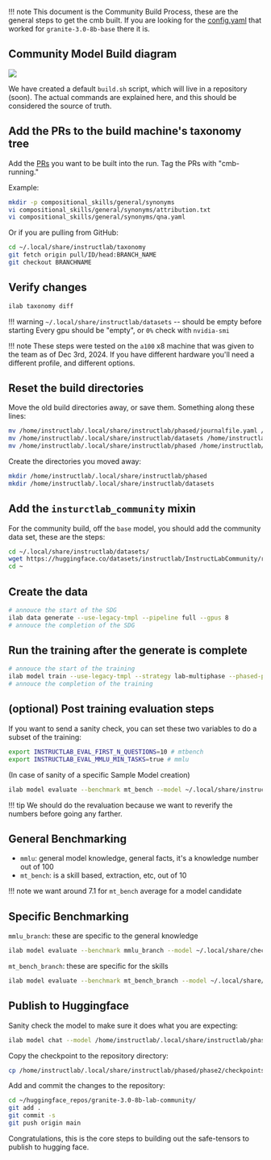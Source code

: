 
!!! note
    This document is the Community Build Process, these are the general steps to get the cmb built.
    If you are looking for the [config.yaml](https://gist.github.com/jjasghar/436931fbee1d34f029f3c099311301c3) that worked for `granite-3.0-8b-base` there it is.


## Community Model Build diagram

![](../images/instructlab_cmb_build.png)

We have created a default `build.sh` script, which will live in a repository (soon). The actual commands are
explained here, and this should be considered the source of truth.

## Add the PRs to the build machine's taxonomy tree

Add the [PRs](https://github.com/instructlab/taxonomy/pulls) you want to be built into the run. Tag the PRs with "cmb-running."

Example:
```bash
mkdir -p compositional_skills/general/synonyms
vi compositional_skills/general/synonyms/attribution.txt
vi compositional_skills/general/synonyms/qna.yaml
```
Or if you are pulling from GitHub:
```bash
cd ~/.local/share/instructlab/taxonomy
git fetch origin pull/ID/head:BRANCH_NAME
git checkout BRANCHNAME
```

## Verify changes
```bash
ilab taxonomy diff
```

!!! warning
    `~/.local/share/instructlab/datasets` -- should be empty before starting
     Every gpu should be "empty", or `0%` check with `nvidia-smi`

!!! note
    These steps were tested on the `a100` x8 machine that was given to the team as of Dec
    3rd, 2024. If you have different hardware you'll need a different profile, and different
    options.

## Reset the build directories

Move the old build directories away, or save them. Something along these lines:
```bash
mv /home/instructlab/.local/share/instructlab/phased/journalfile.yaml /home/instructlab/.local/share/instructlab/phased/journalfile.yaml_$DATE
mv /home/instructlab/.local/share/instructlab/datasets /home/instructlab/.local/share/instructlab/datasets_$DATE
mv /home/instructlab/.local/share/instructlab/phased /home/instructlab/.local/share/instructlab/phased_$DATE
```

Create the directories you moved away:
```bash
mkdir /home/instructlab/.local/share/instructlab/phased
mkdir /home/instructlab/.local/share/instructlab/datasets
```

## Add the `insturctlab_community` mixin
For the community build, off the `base` model, you should add the community data set, these are the steps:
```bash
cd ~/.local/share/instructlab/datasets/
wget https://huggingface.co/datasets/instructlab/InstructLabCommunity/resolve/main/instructlab_community.jsonl
cd ~
```

## Create the data
```bash
# annouce the start of the SDG
ilab data generate --use-legacy-tmpl --pipeline full --gpus 8
# annouce the completion of the SDG
```

## Run the training after the generate is complete
```bash
# annouce the start of the training
ilab model train --use-legacy-tmpl --strategy lab-multiphase --phased-phase1-data /home/instructlab/.local/share/instructlab/datasets/knowledge_train_msgs_*.jsonl --phased-phase2-data /home/instructlab/.local/share/instructlab/datasets/skills_train_msgs_*.jsonl --skip-user-confirm --force-clear-phased-cache
# annouce the completion of the training
```

## (optional) Post training evaluation steps

If you want to send a sanity check, you can set these two variables to do a subset of the training:
```bash
export INSTRUCTLAB_EVAL_FIRST_N_QUESTIONS=10 # mtbench
export INSTRUCTLAB_EVAL_MMLU_MIN_TASKS=true # mmlu
```

(In case of sanity of a specific Sample Model creation)
```bash
ilab model evaluate --benchmark mt_bench --model ~/.local/share/instructlab/checkpoints/hf_format/samples_XXXXXX
```
!!! tip
    We should do the revaluation because we want to reverify the numbers before going any farther.

## General Benchmarking

- `mmlu`: general model knowledge, general facts, it's a knowledge number out of 100
- `mt_bench`: is a skill based, extraction, etc, out of 10

!!! note
    we want around 7.1 for `mt_bench` average for a model candidate

## Specific Benchmarking
`mmlu_branch`: these are specific to the general knowledge

```bash
ilab model evaluate --benchmark mmlu_branch --model ~/.local/share/checkpoints/hf_format/<checkpoint> --tasks-dir ~/.local/share/instructlab/datasets/<node-dataset> --base-model ~/.cache/instructlab/models/granite-7b-redhat-lab
```

`mt_bench_branch`:  these are specific for the skills
```bash
ilab model evaluate --benchmark mt_bench_branch --model ~/.local/share/checkpoints/hf_format/<checkpoint> --taxonomy-path ~/.local/share/instructlab/taxonomy --judge-model ~/.cache/instructlab/models/prometheus-8x7b-v2-0 --base-model ~/.cache/instructlab/models/granite-7b-redhat-lab --base-branch main --branch main
```

## Publish to Huggingface

Sanity check the model to make sure it does what you are expecting:
```bash
ilab model chat --model /home/instructlab/.local/share/instructlab/phased/phase2/checkpoints/hf_format/samples_XXXXX
```

Copy the checkpoint to the repository directory:
```bash
cp /home/instructlab/.local/share/instructlab/phased/phase2/checkpoints/hf_format/samples_XXXX/* ~/huggingface_repos/granite-3.0-8b-lab-community/
```

Add and commit the changes to the repository:
```bash
cd ~/huggingface_repos/granite-3.0-8b-lab-community/
git add .
git commit -s
git push origin main
```

Congratulations, this is the core steps to building out the safe-tensors to publish to hugging face.
